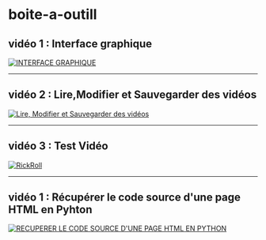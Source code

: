 # boite-a-outill
## vidéo 1 : Interface graphique
[![INTERFACE GRAPHIQUE](https://img.youtube.com/vi/N4M4W7JPOL4/0.jpg)](https://www.youtube.com/watch?v=N4M4W7JPOL4) 

---

## vidéo 2 : Lire,Modifier et Sauvegarder des vidéos
[![Lire, Modifier et Sauvegarder des vidéos](https://img.youtube.com/vi/veDc24MduO4/0.jpg)](https://www.youtube.com/watch?v=veDc24MduO4)

---


## vidéo 3 : Test Vidéo
[![RickRoll](https://img.youtube.com/vi/xvFZjo5PgG0/0.jpg)](https://www.youtube.com/watch?v=xvFZjo5PgG0)

---

## vidéo 1 : Récupérer le code source d'une page HTML en Pyhton
[![RECUPERER LE CODE SOURCE D'UNE PAGE HTML EN PYTHON](https://img.youtube.com/vi/740g2O3jsG4/0.jpg)](https://www.youtube.com/watch?v=740g2O3jsG4)
